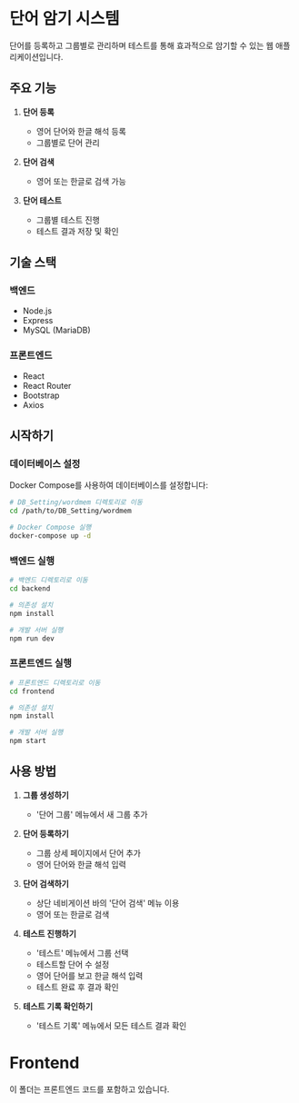# 단어 암기 시스템

단어를 등록하고 그룹별로 관리하며 테스트를 통해 효과적으로 암기할 수 있는 웹 애플리케이션입니다.

## 주요 기능

1. **단어 등록**
   - 영어 단어와 한글 해석 등록
   - 그룹별로 단어 관리

2. **단어 검색**
   - 영어 또는 한글로 검색 가능

3. **단어 테스트**
   - 그룹별 테스트 진행
   - 테스트 결과 저장 및 확인

## 기술 스택

### 백엔드
- Node.js
- Express
- MySQL (MariaDB)

### 프론트엔드
- React
- React Router
- Bootstrap
- Axios

## 시작하기

### 데이터베이스 설정

Docker Compose를 사용하여 데이터베이스를 설정합니다:

```bash
# DB_Setting/wordmem 디렉토리로 이동
cd /path/to/DB_Setting/wordmem

# Docker Compose 실행
docker-compose up -d
```

### 백엔드 실행

```bash
# 백엔드 디렉토리로 이동
cd backend

# 의존성 설치
npm install

# 개발 서버 실행
npm run dev
```

### 프론트엔드 실행

```bash
# 프론트엔드 디렉토리로 이동
cd frontend

# 의존성 설치
npm install

# 개발 서버 실행
npm start
```

## 사용 방법

1. **그룹 생성하기**
   - '단어 그룹' 메뉴에서 새 그룹 추가

2. **단어 등록하기**
   - 그룹 상세 페이지에서 단어 추가
   - 영어 단어와 한글 해석 입력

3. **단어 검색하기**
   - 상단 네비게이션 바의 '단어 검색' 메뉴 이용
   - 영어 또는 한글로 검색

4. **테스트 진행하기**
   - '테스트' 메뉴에서 그룹 선택
   - 테스트할 단어 수 설정
   - 영어 단어를 보고 한글 해석 입력
   - 테스트 완료 후 결과 확인

5. **테스트 기록 확인하기**
   - '테스트 기록' 메뉴에서 모든 테스트 결과 확인

# Frontend

이 폴더는 프론트엔드 코드를 포함하고 있습니다. 